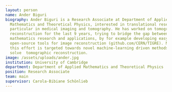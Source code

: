 ```yaml
---
layout: person
name: Ander Biguri
biography: Ander Biguri is a Research Associate at Department of Applied
  Mathematics and Theoretical Physics, interested in translational research, in
  particular in medical imaging and tomography. He has worked on tomographic
  reconstruction for the last 9 years, trying to bridge the gap between
  mathematics research and applications, by for example developing easy to use
  open-source tools for image reconstruction (github.com/CERN/TIGRE). Nowadays,
  this effort is targeted towards novel machine-learning driven methods to
  solve  tomographic reconstruction.
image: /assets/uploads/ander.jpg
institution: University of Cambridge
department: Department of Applied Mathematics and Theoretical Physics
position: Research Associate
team: main
supervisor: Carola-Bibiane Schönlieb
---
```

